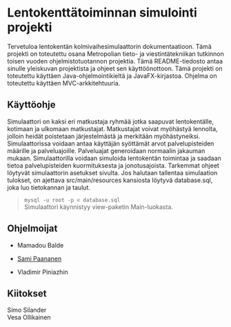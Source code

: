 # Lentokenttätoiminnan simulointi projekti

Tervetuloa lentokentän kolmivaihesimulaattorin dokumentaatioon. Tämä projekti on toteutettu osana Metropolian tieto- ja viestintätekniikan
tutkinnon toisen vuoden ohjelmistotuotannon projektia. Tämä README-tiedosto antaa sinulle yleiskuvan projektista ja ohjeet sen käyttöönottoon.
Tämä projekti on toteutettu käyttäen Java-ohjelmointikieltä ja JavaFX-kirjastoa. Ohjelma on toteutettu käyttäen MVC-arkkitehtuuria.

## Käyttöohje

Simulaattori on kaksi eri matkustaja ryhmää jotka saapuvat lentokentälle, kotimaan ja ulkomaan matkustajat. Matkustajat voivat myöhästyä lennolta, jolloin
heidät poistetaan järjestelmästä ja merkitään myöhästyneiksi. Simulaattorissa voidaan antaa käyttäjän syöttämät arvot palvelupisteiden määrille ja palveluajoille. Palveluajat generoidaan normaalin jakauman mukaan.
Simulaattorilla voidaan simuloida lentokentän toimintaa ja saadaan tietoa palvelupisteiden kuormituksesta ja jonotusajoista.
Tarkemmat ohjeet löytyvät simulaattorin asetukset sivulta.
Jos halutaan tallentaa simulaation tulokset, on ajettava src/main/resources kansiosta löytyvä database.sql, joka luo tietokannan ja taulut.  
> ``` mysql -u root -p < database.sql ```  
Simulaattori käynnistyy view-paketin Main-luokasta. 

## Ohjelmoijat
- Mamadou Balde

- [Sami Paananen](
    https://users.metropolia.fi/~samipaan/CV/
)
- Vladimir Piniazhin

## Kiitokset
Simo Silander  
Vesa Ollikainen



